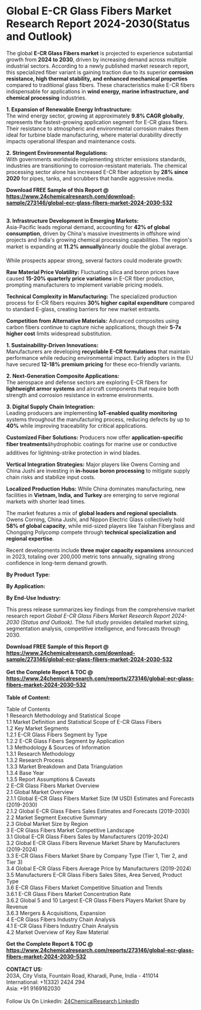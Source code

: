 <h1>Global E-CR Glass Fibers Market Research Report 2024-2030(Status and Outlook)</h1><p>The global <strong>E-CR Glass Fibers market</strong> is projected to experience substantial growth from <strong>2024 to 2030</strong>, driven by increasing demand across multiple industrial sectors. According to a newly published market research report, this specialized fiber variant is gaining traction due to its superior <strong>corrosion resistance, high thermal stability, and enhanced mechanical properties</strong> compared to traditional glass fibers. These characteristics make E-CR fibers indispensable for applications in <strong>wind energy, marine infrastructure, and chemical processing</strong> industries.</p><p><strong>1. Expansion of Renewable Energy Infrastructure:</strong><br>
The wind energy sector, growing at approximately <strong>9.8% CAGR globally</strong>, represents the fastest-growing application segment for E-CR glass fibers. Their resistance to atmospheric and environmental corrosion makes them ideal for turbine blade manufacturing, where material durability directly impacts operational lifespan and maintenance costs.</p><p><strong>2. Stringent Environmental Regulations:</strong><br>
With governments worldwide implementing stricter emissions standards, industries are transitioning to corrosion-resistant materials. The chemical processing sector alone has increased E-CR fiber adoption by <strong>28% since 2020</strong> for pipes, tanks, and scrubbers that handle aggressive media.</p><div><b>Download FREE Sample of this Report @ 
            <a href="https://www.24chemicalresearch.com/download-sample/273146/global-ecr-glass-fibers-market-2024-2030-532">
            https://www.24chemicalresearch.com/download-sample/273146/global-ecr-glass-fibers-market-2024-2030-532</a></b></div><br><p><strong>3. Infrastructure Development in Emerging Markets:</strong><br>
Asia-Pacific leads regional demand, accounting for <strong>42% of global consumption</strong>, driven by China's massive investments in offshore wind projects and India's growing chemical processing capabilities. The region's market is expanding at <strong>11.2% annually</strong>ânearly double the global average.</p><p>While prospects appear strong, several factors could moderate growth:</p><p><strong>Raw Material Price Volatility:</strong> Fluctuating silica and boron prices have caused <strong>15-20% quarterly price variations</strong> in E-CR fiber production, prompting manufacturers to implement variable pricing models.</p><p><strong>Technical Complexity in Manufacturing:</strong> The specialized production process for E-CR fibers requires <strong>30% higher capital expenditure</strong> compared to standard E-glass, creating barriers for new market entrants.</p><p><strong>Competition from Alternative Materials:</strong> Advanced composites using carbon fibers continue to capture niche applications, though their <strong>5-7x higher cost</strong> limits widespread substitution.</p><p><strong>1. Sustainability-Driven Innovations:</strong><br>
Manufacturers are developing <strong>recyclable E-CR formulations</strong> that maintain performance while reducing environmental impact. Early adopters in the EU have secured <strong>12-18% premium pricing</strong> for these eco-friendly variants.</p><p><strong>2. Next-Generation Composite Applications:</strong><br>
The aerospace and defense sectors are exploring E-CR fibers for <strong>lightweight armor systems</strong> and aircraft components that require both strength and corrosion resistance in extreme environments.</p><p><strong>3. Digital Supply Chain Integration:</strong><br>
Leading producers are implementing <strong>IoT-enabled quality monitoring</strong> systems throughout the manufacturing process, reducing defects by up to <strong>40%</strong> while improving traceability for critical applications.</p><p><strong>Customized Fiber Solutions:</strong> Producers now offer <strong>application-specific fiber treatments</strong>âhydrophobic coatings for marine use or conductive additives for lightning-strike protection in wind blades.</p><p><strong>Vertical Integration Strategies:</strong> Major players like Owens Corning and China Jushi are investing in <strong>in-house boron processing</strong> to mitigate supply chain risks and stabilize input costs.</p><p><strong>Localized Production Hubs:</strong> While China dominates manufacturing, new facilities in <strong>Vietnam, India, and Turkey</strong> are emerging to serve regional markets with shorter lead times.</p><p>The market features a mix of <strong>global leaders and regional specialists</strong>. Owens Corning, China Jushi, and Nippon Electric Glass collectively hold <strong>58% of global capacity</strong>, while mid-sized players like Taishan Fiberglass and Chongqing Polycomp compete through <strong>technical specialization and regional expertise</strong>.</p><p>Recent developments include <strong>three major capacity expansions</strong> announced in 2023, totaling over 200,000 metric tons annually, signaling strong confidence in long-term demand growth.</p><p><strong>By Product Type:</strong></p><p><strong>By Application:</strong></p><p><strong>By End-Use Industry:</strong></p><p>This press release summarizes key findings from the comprehensive market research report <em>Global E-CR Glass Fibers Market Research Report 2024-2030 (Status and Outlook)</em>. The full study provides detailed market sizing, segmentation analysis, competitive intelligence, and forecasts through 2030.</p><div><b>Download FREE Sample of this Report @ 
            <a href="https://www.24chemicalresearch.com/download-sample/273146/global-ecr-glass-fibers-market-2024-2030-532">
            https://www.24chemicalresearch.com/download-sample/273146/global-ecr-glass-fibers-market-2024-2030-532</a></b></div><br><div><b>Get the Complete Report & TOC @ 
            <a href="https://www.24chemicalresearch.com/reports/273146/global-ecr-glass-fibers-market-2024-2030-532">
            https://www.24chemicalresearch.com/reports/273146/global-ecr-glass-fibers-market-2024-2030-532</a></b></div><br>
            <b>Table of Content:</b><p>Table of Contents<br />
1 Research Methodology and Statistical Scope<br />
1.1 Market Definition and Statistical Scope of E-CR Glass Fibers<br />
1.2 Key Market Segments<br />
1.2.1 E-CR Glass Fibers Segment by Type<br />
1.2.2 E-CR Glass Fibers Segment by Application<br />
1.3 Methodology & Sources of Information<br />
1.3.1 Research Methodology<br />
1.3.2 Research Process<br />
1.3.3 Market Breakdown and Data Triangulation<br />
1.3.4 Base Year<br />
1.3.5 Report Assumptions & Caveats<br />
2 E-CR Glass Fibers Market Overview<br />
2.1 Global Market Overview<br />
2.1.1 Global E-CR Glass Fibers Market Size (M USD) Estimates and Forecasts (2019-2030)<br />
2.1.2 Global E-CR Glass Fibers Sales Estimates and Forecasts (2019-2030)<br />
2.2 Market Segment Executive Summary<br />
2.3 Global Market Size by Region<br />
3 E-CR Glass Fibers Market Competitive Landscape<br />
3.1 Global E-CR Glass Fibers Sales by Manufacturers (2019-2024)<br />
3.2 Global E-CR Glass Fibers Revenue Market Share by Manufacturers (2019-2024)<br />
3.3 E-CR Glass Fibers Market Share by Company Type (Tier 1, Tier 2, and Tier 3)<br />
3.4 Global E-CR Glass Fibers Average Price by Manufacturers (2019-2024)<br />
3.5 Manufacturers E-CR Glass Fibers Sales Sites, Area Served, Product Type<br />
3.6 E-CR Glass Fibers Market Competitive Situation and Trends<br />
3.6.1 E-CR Glass Fibers Market Concentration Rate<br />
3.6.2 Global 5 and 10 Largest E-CR Glass Fibers Players Market Share by Revenue<br />
3.6.3 Mergers & Acquisitions, Expansion<br />
4 E-CR Glass Fibers Industry Chain Analysis<br />
4.1 E-CR Glass Fibers Industry Chain Analysis<br />
4.2 Market Overview of Key Raw Material</p><div><b>Get the Complete Report & TOC @ 
            <a href="https://www.24chemicalresearch.com/reports/273146/global-ecr-glass-fibers-market-2024-2030-532">
            https://www.24chemicalresearch.com/reports/273146/global-ecr-glass-fibers-market-2024-2030-532</a></b></div><br><b>CONTACT US:</b><br>
            203A, City Vista, Fountain Road, Kharadi, Pune, India - 411014<br>
            International: +1(332) 2424 294<br>
            Asia: +91 9169162030 <br><br>
            Follow Us On LinkedIn: <a href="https://www.linkedin.com/company/24chemicalresearch/">24ChemicalResearch LinkedIn</a>